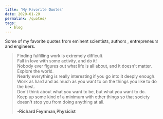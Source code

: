 ```yaml
---
title: 'My Favorite Quotes'
date: 2020-01-20
permalink: /quotes/
tags:
  - blog
---
```


Some of my favorite quotes from eminent scientists, authors , entrepreneurs and engineers.


>Finding fulfilling work is extremely difficult.  
>Fall in love with some activity, and do it!  
>Nobody ever figures out what life is all about, and it doesn't matter.  
>Explore the world.  
>Nearly everything is really interesting if you go into it deeply enough.  
>Work as hard and as much as you want to on the things you like to do the best.  
>Don't think about what you want to be, but what you want to do.  
>Keep up some kind of a minimum with other things so that society doesn't stop you from doing anything at all.  
>
>**-Richard Feynman,Physicist**



